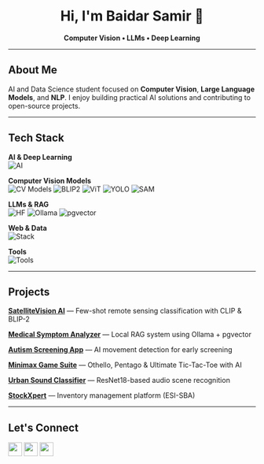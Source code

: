 <div align="center">

# Hi, I'm Baidar Samir 👋

**Computer Vision • LLMs • Deep Learning**

</div>

---

## About Me

AI and Data Science student focused on **Computer Vision**, **Large Language Models**, and **NLP**. I enjoy building practical AI solutions and contributing to open-source projects.

---

## Tech Stack

**AI & Deep Learning**  
![AI](https://skillicons.dev/icons?i=pytorch,tensorflow,opencv,python)

**Computer Vision Models**  
![CV Models](https://img.shields.io/badge/CLIP-000?style=flat) ![BLIP2](https://img.shields.io/badge/BLIP--2-000?style=flat) ![ViT](https://img.shields.io/badge/ViT-000?style=flat) ![YOLO](https://img.shields.io/badge/YOLO-000?style=flat) ![SAM](https://img.shields.io/badge/SAM-000?style=flat)

**LLMs & RAG**  
![HF](https://img.shields.io/badge/🤗_Transformers-yellow?style=flat) ![Ollama](https://img.shields.io/badge/Ollama-black?style=flat) ![pgvector](https://img.shields.io/badge/pgvector-blue?style=flat)

**Web & Data**  
![Stack](https://skillicons.dev/icons?i=react,nodejs,flask,fastapi,postgresql,mongodb)

**Tools**  
![Tools](https://skillicons.dev/icons?i=vscode,git,docker,aws,figma)

---

## Projects

**[SatelliteVision AI](https://github.com/BaidarSamir/Projet-2CS)** — Few-shot remote sensing classification with CLIP & BLIP-2

**[Medical Symptom Analyzer](https://github.com/BaidarSamir/medical-llm)** — Local RAG system using Ollama + pgvector

**[Autism Screening App](https://github.com/BaidarSamir/autism_gesture)** — AI movement detection for early screening

**[Minimax Game Suite](https://github.com/BaidarSamir/Three-AI-based-Minimax-games-in-Python)** — Othello, Pentago & Ultimate Tic-Tac-Toe with AI

**[Urban Sound Classifier](https://github.com/BaidarSamir/Sound-Classification--Project-DL)** — ResNet18-based audio scene recognition

**[StockXpert](https://github.com/StockXpert/StockXpert)** — Inventory management platform (ESI-SBA)

---

## Let's Connect

<p>
	<a href="https://www.linkedin.com/in/baidar-samir-649804314/"><img src="https://img.shields.io/badge/LinkedIn-0A66C2?logo=linkedin&logoColor=white" height="28"/></a>
	<a href="https://www.kaggle.com/baidarsamir"><img src="https://img.shields.io/badge/Kaggle-20BEFF?logo=kaggle&logoColor=white" height="28"/></a>
	<a href="mailto:baidarsamir22@gmail.com"><img src="https://img.shields.io/badge/Email-EA4335?logo=gmail&logoColor=white" height="28"/></a>
</p>
